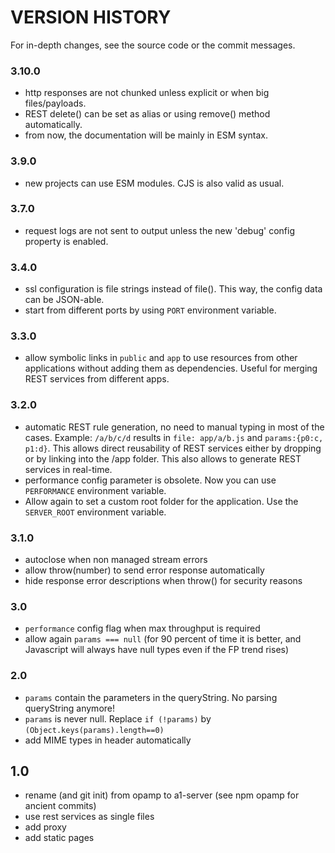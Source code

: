 # VERSION HISTORY 

For in-depth changes, see the source code or the commit messages.

### 3.10.0
- http responses are not chunked unless explicit or when big files/payloads.
- REST delete() can be set as alias or using remove() method automatically.
- from now, the documentation will be mainly in ESM syntax.

### 3.9.0
- new projects can use ESM modules. CJS is also valid as usual.

### 3.7.0
- request logs are not sent to output unless the new 'debug' config property is enabled.

### 3.4.0
- ssl configuration is file strings instead of file(). This way, the config data can be JSON-able.
- start from different ports by using `PORT` environment variable.

### 3.3.0
- allow symbolic links in `public` and `app` to use resources from other applications without adding them as dependencies. Useful for merging REST services from different apps.

### 3.2.0
- automatic REST rule generation, no need to manual typing in most of the cases. Example: `/a/b/c/d` results in `file: app/a/b.js` and `params:{p0:c, p1:d}`. This allows direct reusability of REST services either by dropping or by linking into the /app folder. This also allows to generate REST services in real-time.
- performance config parameter is obsolete. Now you can use `PERFORMANCE` environment variable.
- Allow again to set a custom root folder for the application. Use the `SERVER_ROOT` environment variable.

### 3.1.0
- autoclose when non managed stream errors
- allow throw(number) to send error response automatically
- hide response error descriptions when throw() for security reasons

### 3.0
- `performance` config flag when max throughput is required
- allow again `params === null` (for 90 percent of time it is better, and Javascript will always have null types even if the FP trend rises)

### 2.0
- `params` contain the parameters in the queryString. No parsing queryString anymore!
- `params` is never null. Replace `if (!params)` by `(Object.keys(params).length==0)`
- add MIME types in header automatically

## 1.0
- rename (and git init) from opamp to a1-server (see npm opamp for ancient commits)
- use rest services as single files
- add proxy
- add static pages
